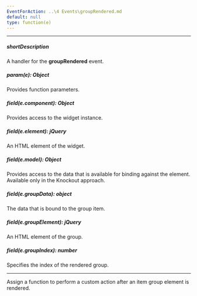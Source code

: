 ```yaml
---
EventForAction: ..\4 Events\groupRendered.md
default: null
type: function(e)
---
```

---
##### shortDescription
A handler for the **groupRendered** event.

##### param(e): Object
Provides function parameters.

##### field(e.component): Object
Provides access to the widget instance.

##### field(e.element): jQuery
An HTML element of the widget.

##### field(e.model): Object
Provides access to the data that is available for binding against the element. Available only in the Knockout approach.

##### field(e.groupData): object
The data that is bound to the group item.

##### field(e.groupElement): jQuery
An HTML element of the group.

##### field(e.groupIndex): number
Specifies the index of the rendered group.

---
Assign a function to perform a custom action after an item group element is rendered.